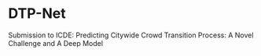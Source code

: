 # DTP-Net
Submission to ICDE: Predicting Citywide Crowd Transition Process: A Novel Challenge and A Deep Model
